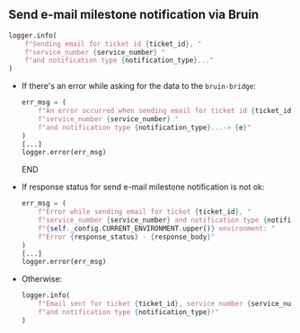 ## Send e-mail milestone notification via Bruin

```python
logger.info(
    f"Sending email for ticket id {ticket_id}, "
    f"service_number {service_number} "
    f"and notification type {notification_type}..."
)
```

* If there's an error while asking for the data to the `bruin-bridge`:
  ```python
  err_msg = (
      f"An error occurred when sending email for ticket id {ticket_id}, "
      f"service_number {service_number} "
      f"and notification type {notification_type}...-> {e}"
  ) 
  [...]
  logger.error(err_msg)
  ```
  END

* If response status for send e-mail milestone notification is not ok:
  ```python
  err_msg = (
      f"Error while sending email for ticket {ticket_id}, "
      f"service_number {service_number} and notification type {notification_type} in "
      f"{self._config.CURRENT_ENVIRONMENT.upper()} environment: "
      f"Error {response_status} - {response_body}"
  )
  [...]
  logger.error(err_msg)
  ```
* Otherwise:
  ```python
  logger.info(
      f"Email sent for ticket {ticket_id}, service number {service_number} "
      f"and notification type {notification_type}!"
  )
  ```